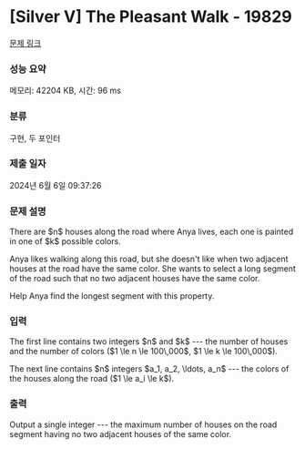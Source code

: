 # [Silver V] The Pleasant Walk - 19829 

[문제 링크](https://www.acmicpc.net/problem/19829) 

### 성능 요약

메모리: 42204 KB, 시간: 96 ms

### 분류

구현, 두 포인터

### 제출 일자

2024년 6월 6일 09:37:26

### 문제 설명

<p>There are $n$ houses along the road where Anya lives, each one is painted in one of $k$ possible colors.</p>

<p>Anya likes walking along this road, but she doesn't like when two adjacent houses at the road have the same color. She wants to select a long segment of the road such that no two adjacent houses have the same color.</p>

<p>Help Anya find the longest segment with this property.</p>

### 입력 

 <p>The first line contains two integers $n$ and $k$ --- the number of houses and the number of colors ($1 \le n \le 100\,000$, $1 \le k \le 100\,000$).</p>

<p>The next line contains $n$ integers $a_1, a_2, \ldots, a_n$ --- the colors of the houses along the road ($1 \le a_i \le k$).</p>

### 출력 

 <p>Output a single integer --- the maximum number of houses on the road segment having no two adjacent houses of the same color.</p>

